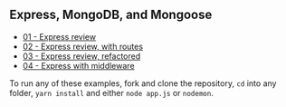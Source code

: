 ## Express, MongoDB, and Mongoose

- [01 - Express review](./express-review)
- [02 - Express review, with routes](./express-review-with-routes)
- [03 - Express review, refactored](./express-review-refactored)
- [04 - Express with middleware](./express-add-middleware)

To run any of these examples, fork and clone the repository, `cd` into any folder, `yarn install` and either `node app.js` or `nodemon`.
